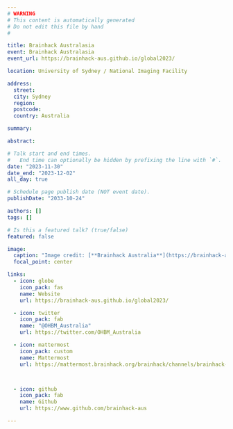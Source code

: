 ```yaml
---
# WARNING
# This content is automatically generated
# Do not edit this file by hand
#

title: Brainhack Australasia
event: Brainhack Australasia
event_url: https://brainhack-aus.github.io/global2023/

location: University of Sydney / National Imaging Facility

address:
  street:
  city: Sydney
  region:
  postcode:
  country: Australia

summary:

abstract:

# Talk start and end times.
#   End time can optionally be hidden by prefixing the line with `#`.
date: "2023-11-30"
date_end: "2023-12-02"
all_day: true

# Schedule page publish date (NOT event date).
publishDate: "2033-10-24"

authors: []
tags: []

# Is this a featured talk? (true/false)
featured: false

image:
  caption: "Image credit: [**Brainhack Australia**](https://brainhack-aus.github.io/global2021/)"
  focal_point: center

links:
  - icon: globe
    icon_pack: fas
    name: Website
    url: https://brainhack-aus.github.io/global2023/

  - icon: twitter
    icon_pack: fab
    name: "@OHBM_Australia"
    url: https://twitter.com/OHBM_Australia

  - icon: mattermost
    icon_pack: custom
    name: Mattermost
    url: https://mattermost.brainhack.org/brainhack/channels/brainhack-australasia



  - icon: github
    icon_pack: fab
    name: Github
    url: https://www.github.com/brainhack-aus

---
```

